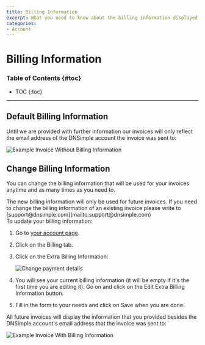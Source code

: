 ```yaml
---
title: Billing Information
excerpt: What you need to know about the billing information displayed on every invoice
categories:
- Account
---
```


# Billing Information

### Table of Contents {#toc}

* TOC
{:toc}

---


## Default Billing Information

Until we are provided with further information our invoices will only reflect the email address of the DNSimple account the invoice was sent to:

![Example Invoice Without Billing Information]()


## Change Billing Information

You can change the billing information that will be used for your invoices anytime and as many times as you need to.

<warning>
The new billing information will only be used for future invoices. If you need to change the billing information of an existing invoice please write to [support@dnsimple.com](mailto:support@dnsimple.com)
</warning>

<div class="section-steps" markdown="1">
To update your billing information:

1. Go to [your account page](https://dnsimple.com/account).
1. Click on the <label>Billing</label> tab.
1. Click on the <label>Extra Billing Information</label>:

     ![Change payment details](http://cl.ly/image/1N130X130n47/update-credit-card-1.png)

1. You will see your current billing information (it will be empty if it's the first time you are editing it). Go on and click on the <label>Edit Extra Billing Information</label> button.
1. Fill in the form to your needs and click on <label>Save</label> when you are done.
</div>


All future invoices will display the information that you provided besides the DNSimple account's email address that the invoice was sent to:

![Example Invoice With Billing Information]()

